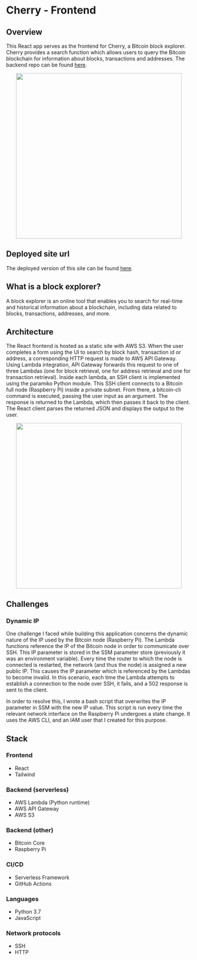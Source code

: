# Cherry - Frontend
## Overview
This React app serves as the frontend for Cherry, a Bitcoin block explorer. Cherry provides a search function which allows users to query the Bitcoin blockchain for information about blocks, transactions and addresses. The backend repo can be found [here](https://github.com/tigeryant/cherry-lambdas/tree/main).

<p align="center">
  <img src="https://i.imgur.com/barWqhe.png" height="450px"></img>
  <p>

## Deployed site url
The deployed version of this site can be found [here](http://cherry-frontend.s3-website.eu-west-2.amazonaws.com/).

## What is a block explorer?
A block explorer is an online tool that enables you to search for real-time and historical information about a blockchain, including data related to blocks, transactions, addresses, and more.

## Architecture
The React frontend is hosted as a static site with AWS S3. When the user completes a form using the UI to search by block hash, transaction id or address, a corresponding HTTP request is made to AWS API Gateway. Using Lambda integration, API Gateway forwards this request to one of three Lambdas (one for block retrieval, one for address retrieval and one for transaction retrieval). Inside each lambda, an SSH client is implemented using the paramiko Python module. This SSH client connects to a Bitcoin full node (Raspberry Pi) inside a private subnet. From there, a bitcoin-cli command is executed, passing the user input as an argument. The response is returned to the Lambda, which then passes it back to the client. The React client parses the returned JSON and displays the output to the user.

<p align="center">
  <img src="https://i.imgur.com/MWeQExx.png" height="450px"></img>
  <p>
  
## Challenges
### Dynamic IP
One challenge I faced while building this application concerns the dynamic nature of the IP used by the Bitcoin node (Raspberry Pi). The Lambda functions reference the IP of the Bitcoin node in order to communicate over SSH. This IP parameter is stored in the SSM parameter store (previously it was an environment variable). Every time the router to which the node is connected is restarted, the network (and thus the node) is assigned a new public IP. This causes the IP parameter which is referenced by the Lambdas to become invalid. In this scenario, each time the Lambda attempts to establish a connection to the node over SSH, it fails, and a 502 response is sent to the client.
  
In order to resolve this, I wrote a bash script that overwrites the IP parameter in SSM with the new IP value. This script is run every time the relevant network interface on the Raspberry Pi undergoes a state change. It uses the AWS CLI, and an IAM user that I created for this purpose.



## Stack
### Frontend
* React
* Tailwind

### Backend (serverless)
* AWS Lambda (Python runtime)
* AWS API Gateway
* AWS S3

### Backend (other)
* Bitcoin Core
* Raspberry Pi

### CI/CD
* Serverless Framework
* GitHub Actions

### Languages
* Python 3.7
* JavaScript

### Network protocols
* SSH
* HTTP

